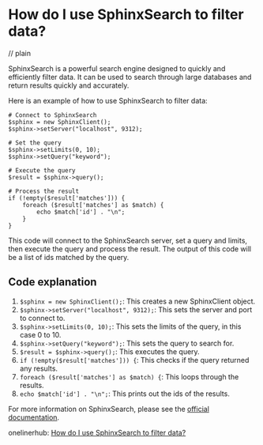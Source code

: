 # How do I use SphinxSearch to filter data?
// plain

SphinxSearch is a powerful search engine designed to quickly and efficiently filter data. It can be used to search through large databases and return results quickly and accurately.

Here is an example of how to use SphinxSearch to filter data:

```
# Connect to SphinxSearch
$sphinx = new SphinxClient();
$sphinx->setServer("localhost", 9312);

# Set the query
$sphinx->setLimits(0, 10);
$sphinx->setQuery("keyword");

# Execute the query
$result = $sphinx->query();

# Process the result
if (!empty($result['matches'])) {
    foreach ($result['matches'] as $match) {
        echo $match['id'] . "\n";
    }
}
```

This code will connect to the SphinxSearch server, set a query and limits, then execute the query and process the result. The output of this code will be a list of ids matched by the query.

## Code explanation


1. `$sphinx = new SphinxClient();`: This creates a new SphinxClient object.
2. `$sphinx->setServer("localhost", 9312);`: This sets the server and port to connect to.
3. `$sphinx->setLimits(0, 10);`: This sets the limits of the query, in this case 0 to 10.
4. `$sphinx->setQuery("keyword");`: This sets the query to search for.
5. `$result = $sphinx->query();`: This executes the query.
6. `if (!empty($result['matches'])) {`: This checks if the query returned any results.
7. `foreach ($result['matches'] as $match) {`: This loops through the results.
8. `echo $match['id'] . "\n";`: This prints out the ids of the results.

For more information on SphinxSearch, please see the [official documentation](http://sphinxsearch.com/docs/).

onelinerhub: [How do I use SphinxSearch to filter data?](https://onelinerhub.com/sphinxsearch/how-do-i-use-sphinxsearch-to-filter-data)